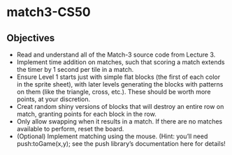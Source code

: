 # match3-CS50

## Objectives
* Read and understand all of the Match-3 source code from Lecture 3.
* Implement time addition on matches, such that scoring a match extends the timer by 1 second per tile in a match.
* Ensure Level 1 starts just with simple flat blocks (the first of each color in the sprite sheet), with later levels generating the blocks with patterns on them (like the triangle, cross, etc.). These should be worth more points, at your discretion.
* Creat random shiny versions of blocks that will destroy an entire row on match, granting points for each block in the row.
* Only allow swapping when it results in a match. If there are no matches available to perform, reset the board.
* (Optional) Implement matching using the mouse. (Hint: you’ll need push:toGame(x,y); see the push library’s documentation here for details!
